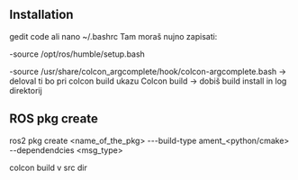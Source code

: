 ## Installation

gedit code ali nano ~/.bashrc
Tam moraš nujno zapisati:

-source /opt/ros/humble/setup.bash 


-source /usr/share/colcon_argcomplete/hook/colcon-argcomplete.bash -> deloval ti bo <tab> pri colcon build ukazu
Colcon build -> dobiš build install in log direktorij

## ROS pkg create
ros2 pkg create <name_of_the_pkg> ---build-type ament_<python/cmake> --dependendcies <lib> <msg_type>

colcon build v src dir


